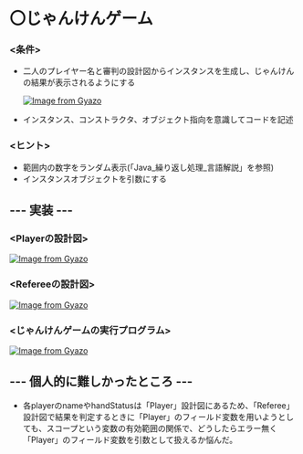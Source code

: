 # 〇じゃんけんゲーム
### <条件>
- 二人のプレイヤー名と審判の設計図からインスタンスを生成し、じゃんけんの結果が表示されるようにする
  
  [![Image from Gyazo](https://i.gyazo.com/0a0a5f3b19f8dc371258226f33ddc6e8.png)](https://gyazo.com/0a0a5f3b19f8dc371258226f33ddc6e8)
- インスタンス、コンストラクタ、オブジェクト指向を意識してコードを記述
### <ヒント>
- 範囲内の数字をランダム表示(「Java_繰り返し処理_言語解説」を参照)
- インスタンスオブジェクトを引数にする

## --- 実装 ---
### <Playerの設計図>
  [![Image from Gyazo](https://i.gyazo.com/434dccf65733cfc939b64faf0a80fa07.png)](https://gyazo.com/434dccf65733cfc939b64faf0a80fa07)
### <Refereeの設計図>
  [![Image from Gyazo](https://i.gyazo.com/e03c71687f07be0fbfd0ddb003e962a2.png)](https://gyazo.com/e03c71687f07be0fbfd0ddb003e962a2)
### <じゃんけんゲームの実行プログラム>
  [![Image from Gyazo](https://i.gyazo.com/f2fa4147a772f5c5b831b9a332650521.png)](https://gyazo.com/f2fa4147a772f5c5b831b9a332650521)

## --- 個人的に難しかったところ ---
- 各playerのnameやhandStatusは「Player」設計図にあるため、「Referee」設計図で結果を判定するときに「Player」のフィールド変数を用いようとしても、スコープという変数の有効範囲の関係で、どうしたらエラー無く「Player」のフィールド変数を引数として扱えるか悩んだ。
